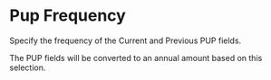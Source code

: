 # Pup Frequency

Specify the frequency of the Current and Previous PUP fields.

The PUP fields will be converted to an annual amount based on this
selection.

